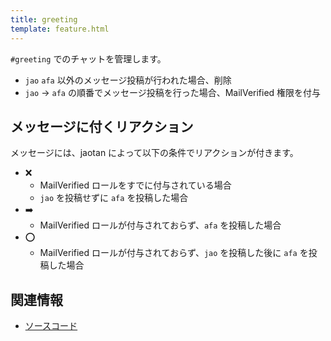 ```yaml
---
title: greeting
template: feature.html
---
```


`#greeting` でのチャットを管理します。

- `jao` `afa` 以外のメッセージ投稿が行われた場合、削除
- `jao` → `afa` の順番でメッセージ投稿を行った場合、MailVerified 権限を付与

## メッセージに付くリアクション

メッセージには、jaotan によって以下の条件でリアクションが付きます。

- :x:
  - MailVerified ロールをすでに付与されている場合
  - `jao` を投稿せずに `afa` を投稿した場合
- :arrow_right:
  - MailVerified ロールが付与されておらず、`afa` を投稿した場合
- :o:
  - MailVerified ロールが付与されておらず、`jao` を投稿した後に `afa` を投稿した場合

## 関連情報

- [ソースコード](https://github.com/jaoafa/jaotan.ts/blob/master/src/events/greeting.ts)
